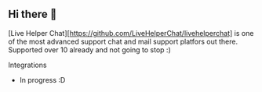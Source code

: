 ## Hi there 👋

[Live Helper Chat][https://github.com/LiveHelperChat/livehelperchat] is one of the most advanced support chat and mail support platfors out there. Supported over 10 already and not going to stop :)

Integrations

* In progress :D
